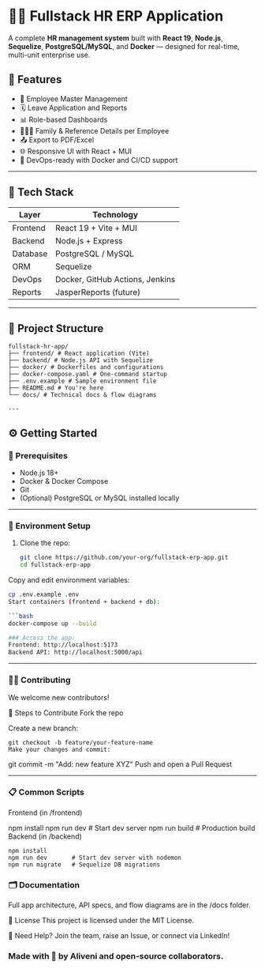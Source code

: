 # 🧑‍💼 Fullstack HR ERP Application

A complete **HR management system** built with **React 19**, **Node.js**, **Sequelize**, **PostgreSQL/MySQL**, and **Docker** — designed for real-time, multi-unit enterprise use.

## 🚀 Features

- 🧾 Employee Master Management  
- 🗓️ Leave Application and Reports  
- 📊 Role-based Dashboards  
- 👨‍👩‍👧 Family & Reference Details per Employee  
- 📤 Export to PDF/Excel  
- 🌐 Responsive UI with React + MUI  
- 🐳 DevOps-ready with Docker and CI/CD support  

---

## 🧰 Tech Stack

| Layer         | Technology                      |
|---------------|----------------------------------|
| Frontend      | React 19 + Vite + MUI           |
| Backend       | Node.js + Express               |
| Database      | PostgreSQL / MySQL              |
| ORM           | Sequelize                       |
| DevOps        | Docker, GitHub Actions, Jenkins |
| Reports       | JasperReports (future)          |

---

## 📂 Project Structure
```
fullstack-hr-app/
├── frontend/ # React application (Vite)
├── backend/ # Node.js API with Sequelize
├── docker/ # Dockerfiles and configurations
├── docker-compose.yaml # One-command startup
├── .env.example # Sample environment file
├── README.md # You're here
└── docs/ # Technical docs & flow diagrams

---

```
## ⚙️ Getting Started

### 🔧 Prerequisites

- Node.js 18+
- Docker & Docker Compose
- Git
- (Optional) PostgreSQL or MySQL installed locally

---

### 🚨 Environment Setup

1. Clone the repo:
   ```bash
   git clone https://github.com/your-org/fullstack-erp-app.git
   cd fullstack-erp-app

Copy and edit environment variables:
```bash
cp .env.example .env
Start containers (frontend + backend + db):

```bash
docker-compose up --build

### Access the app:
Frontend: http://localhost:5173
Backend API: http://localhost:5000/api
```
---

### 🧑‍💻 Contributing
We welcome new contributors!

👣 Steps to Contribute
Fork the repo

Create a new branch:
```
git checkout -b feature/your-feature-name
Make your changes and commit:

```
git commit -m "Add: new feature XYZ"
Push and open a Pull Request

---

### 📋 Common Scripts
Frontend (in /frontend)

npm install
npm run dev       # Start dev server
npm run build     # Production build
Backend (in /backend)

```
npm install
npm run dev       # Start dev server with nodemon
npm run migrate   # Sequelize DB migrations

```

### 🗂️ Documentation
Full app architecture, API specs, and flow diagrams are in the /docs folder.

📜 License
This project is licensed under the MIT License.

🙋 Need Help?
Join the team, raise an Issue, or connect via LinkedIn!

### Made with 💙 by Aliveni and open-source collaborators.

